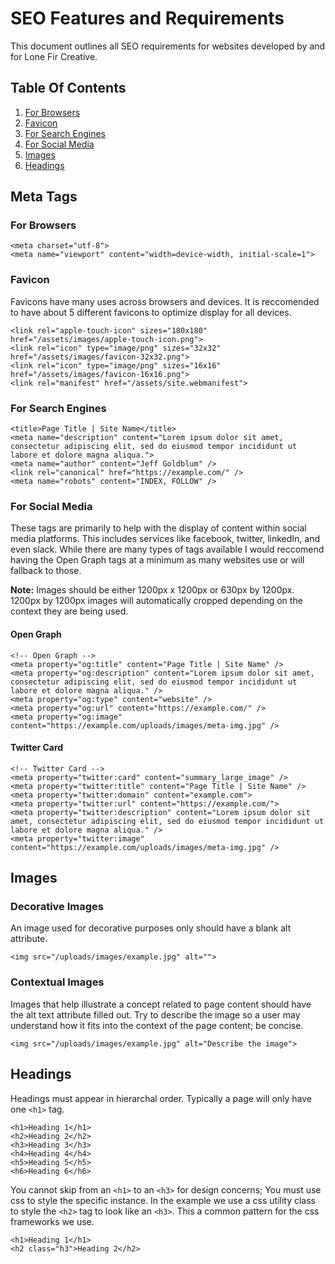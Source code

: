 # SEO Features and Requirements
This document outlines all SEO requirements for websites developed by and for Lone Fir Creative.

## Table Of Contents
1. [For Browsers](#for-browsers)
2. [Favicon](#favicon)
3. [For Search Engines](#for-search-engines)
4. [For Social Media](#for-social-media)
5. [Images](#images)
6. [Headings](#headings)

## Meta Tags
### For Browsers
```
<meta charset="utf-8">
<meta name="viewport" content="width=device-width, initial-scale=1">
```

### Favicon
Favicons have many uses across browsers and devices. It is reccomended to have about 5 different favicons to optimize display for all devices.

```
<link rel="apple-touch-icon" sizes="180x180" href="/assets/images/apple-touch-icon.png">
<link rel="icon" type="image/png" sizes="32x32" href="/assets/images/favicon-32x32.png">
<link rel="icon" type="image/png" sizes="16x16" href="/assets/images/favicon-16x16.png">
<link rel="manifest" href="/assets/site.webmanifest">
```

### For Search Engines
```
<title>Page Title | Site Name</title>
<meta name="description" content="Lorem ipsum dolor sit amet, consectetur adipiscing elit, sed do eiusmod tempor incididunt ut labore et dolore magna aliqua.">
<meta name="author" content="Jeff Goldblum" />
<link rel="canonical" href="https://example.com/" />
<meta name="robots" content="INDEX, FOLLOW" />
```

### For Social Media
These tags are primarily to help with the display of content within social media platforms. This includes services like facebook, twitter, linkedIn, and even slack. While there are many types of tags available I would reccomend having the Open Graph tags at a minimum as many websites use or will fallback to those.

**Note:** Images should be either 1200px x 1200px or 630px by 1200px. 1200px by 1200px images will automatically cropped depending on the context they are being used.

#### Open Graph
```
<!-- Open Graph -->
<meta property="og:title" content="Page Title | Site Name" />
<meta property="og:description" content="Lorem ipsum dolor sit amet, consectetur adipiscing elit, sed do eiusmod tempor incididunt ut labore et dolore magna aliqua." />
<meta property="og:type" content="website" />
<meta property="og:url" content="https://example.com/" />
<meta property="og:image" content="https://example.com/uploads/images/meta-img.jpg" />
```

#### Twitter Card
```
<!-- Twitter Card -->
<meta property="twitter:card" content="summary_large_image" />
<meta property="twitter:title" content="Page Title | Site Name" />
<meta property="twitter:domain" content="example.com">
<meta property="twitter:url" content="https://example.com/">
<meta property="twitter:description" content="Lorem ipsum dolor sit amet, consectetur adipiscing elit, sed do eiusmod tempor incididunt ut labore et dolore magna aliqua." />
<meta property="twitter:image" content="https://example.com/uploads/images/meta-img.jpg" />
```

## Images
### Decorative Images
An image used for decorative purposes only should have a blank alt attribute.

```
<img src="/uploads/images/example.jpg" alt="">
```

### Contextual Images
Images that help illustrate a concept related to page content should have the alt text attribute filled out. Try to describe the image so a user may understand how it fits into the context of the page content; be concise.
```
<img src="/uploads/images/example.jpg" alt="Describe the image">
```

## Headings
Headings must appear in hierarchal order. Typically a page will only have one `<h1>` tag.

```
<h1>Heading 1</h1>
<h2>Heading 2</h2>
<h3>Heading 3</h3>
<h4>Heading 4</h4>
<h5>Heading 5</h5>
<h6>Heading 6</h6>
```

You cannot skip from an `<h1>` to an `<h3>` for design concerns; You must use css to style the specific instance. In the example we use a css utility class to style the `<h2>` tag to look like an `<h3>`. This a common pattern for the css frameworks we use.

```
<h1>Heading 1</h1>
<h2 class="h3">Heading 2</h2>
```
